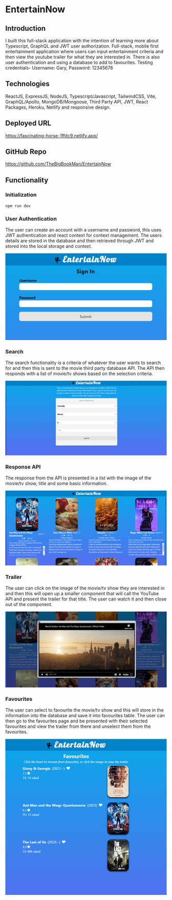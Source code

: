 # EntertainNow

## Introduction

I built this full-stack application with the intention of learning more about Typescript, GraphQL and JWT user authorization. Full-stack, mobile first entertainment application where users can input entertainment criteria and then view the youtube trailer for what they are interested in. There is also user authentication and using a database to add to favourites. Testing credentials- Username: Gary, Password: 12345678

## Technologies

ReactJS, ExpressJS, NodeJS, Typescript/Javascript, TailwindCSS, Vite, GraphQL/Apollo, MongoDB/Mongoose, Third Party API, JWT, React Packages, Heroku, Netlify and responsive design.

## Deployed URL

https://fascinating-horse-1ffdc9.netlify.app/

## GitHub Repo

https://github.com/TheBigBookMan/EntertainNow

## Functionality

### Initialization

```
npm run dev
```

### User Authentication

The user can create an account with a username and password, this uses JWT authentication and react context for context management. The users details are stored in the database and then retrieved through JWT and stored into the local storage and context.

![](/screenshots/signin.png)

### Search

The search functionality is a criteria of whatever the user wants to search for and then this is sent to the movie third party database API. The API then responds with a list of movie/tv shows based on the selection criteria.

![](/screenshots/search.png)

### Response API

The response from the API is presented in a list with the image of the movie/tv show, title and some basic information.

![](/screenshots/response.png)

### Trailer

The user can click on the image of the movie/tv show they are interested in and then this will open up a smaller component that will call the YouTube API and present the trailer for that title. The user can watch it and then close out of the component.

![](/screenshots/trailer.png)

### Favourites

The user can select to favourite the movie/tv show and this will store in the information into the database and save it into favourites table. The user can then go to the favourites page and be presented with their selected favourites and view the trailer from there and unselect them from the favourites.

![](/screenshots/favourites.png)

